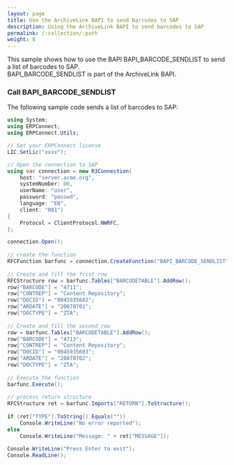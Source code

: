 ```yaml
---
layout: page
title: Use the ArchiveLink BAPI to send Barcodes to SAP
description: Using the ArchiveLink BAPI to send barcodes to SAP
permalink: /:collection/:path
weight: 8
---
```


This sample shows how to use the BAPI BAPI_BARCODE_SENDLIST to send a list of barcodes to SAP. <br>
BAPI_BARCODE_SENDLIST is part of the ArchiveLink BAPI.

### Call BAPI_BARCODE_SENDLIST
The following sample code sends a list of barcodes to SAP:

```csharp linenums="1"
using System;
using ERPConnect;
using ERPConnect.Utils;

// Set your ERPConnect license
LIC.SetLic("xxxx");

// Open the connection to SAP
using var connection = new R3Connection(
    host: "server.acme.org",
    systemNumber: 00,
    userName: "user",
    password: "passwd",
    language: "EN",
    client: "001")
{
    Protocol = ClientProtocol.NWRFC,
};

connection.Open();
  
// create the function
RFCFunction barfunc = connection.CreateFunction("BAPI_BARCODE_SENDLIST");
  
// Create and fill the frist row
RFCStructure row = barfunc.Tables["BARCODETABLE"].AddRow();
row["BARCODE"] = "4711"; 
row["CONTREP"] = "Content Repository"; 
row["DOCID"] = "0045935682"; 
row["ARDATE"] = "20070701"; 
row["DOCTYPE"] = "ZTA";
  
// Create and fill the second row
row = barfunc.Tables["BARCODETABLE"].AddRow();
row["BARCODE"] = "4713";
row["CONTREP"] = "Content Repository";
row["DOCID"] = "0045935683";
row["ARDATE"] = "20070702";
row["DOCTYPE"] = "ZTA"; 
  
// Execute the function
barfunc.Execute();
  
// process return structure
RFCStructure ret = barfunc.Imports["RETURN"].ToStructure();
  
if (ret["TYPE"].ToString().Equals(""))
    Console.WriteLine("No error reported");
else
    Console.WriteLine("Message: " + ret["MESSAGE"]);
  
Console.WriteLine("Press Enter to exit");
Console.ReadLine();
```
